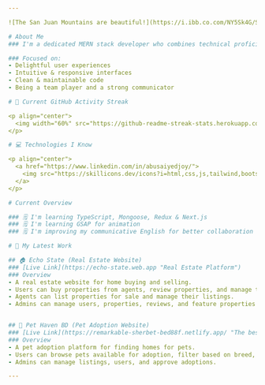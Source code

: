 ```yaml
---

![The San Juan Mountains are beautiful!](https://i.ibb.co.com/NY5Sk4G/Screenshot-29.png "San Juan Mountains")

# About Me
### I'm a dedicated MERN stack developer who combines technical proficiency with a keen eye for design, creating websites that exceed user expectations in terms of both form and function.

### Focused on:
- Delightful user experiences
- Intuitive & responsive interfaces
- Clean & maintainable code
- Being a team player and a strong communicator

# 🧨 Current GitHub Activity Streak

<p align="center">
  <img width="60%" src="https://github-readme-streak-stats.herokuapp.com/?user=abusaiyedjoy&theme=github-dark&hide_border=true" />
</p>

# 💻 Technologies I Know

<p align="center">
  <a href="https://www.linkedin.com/in/abusaiyedjoy/">
    <img src="https://skillicons.dev/icons?i=html,css,js,tailwind,bootstrap,git,react,mongodb,nodejs,vite,express,firebase,figma" />
  </a>
</p>

# Current Overview

### 🗒 I'm learning TypeScript, Mongoose, Redux & Next.js
### 🗒 I'm learning GSAP for animation
### 🗒 I'm improving my communicative English for better collaboration

# 💼 My Latest Work

## 🏠 Echo State (Real Estate Website)
### [Live Link](https://echo-state.web.app "Real Estate Platform")
### Overview
- A real estate website for home buying and selling.
- Users can buy properties from agents, review properties, and manage their purchases.
- Agents can list properties for sale and manage their listings.
- Admins can manage users, properties, reviews, and feature properties on the home page.


## 🐾 Pet Haven BD (Pet Adoption Website)
### [Live Link](https://remarkable-sherbet-bed88f.netlify.app/ "The best search engine for privacy")
### Overview
- A pet adoption platform for finding homes for pets.
- Users can browse pets available for adoption, filter based on breed, and communicate with pet owners.
- Admins can manage listings, users, and approve adoptions.

---
```

